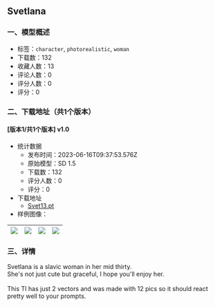 ## Svetlana
### 一、模型概述

- 标签：`character`, `photorealistic`, `woman`
- 下载数：132
- 收藏人数：13
- 评论人数：0
- 评分人数：0
- 评分：0

### 二、下载地址（共1个版本）

#### [版本1/共1个版本] v1.0

- 统计数据
  - 发布时间：2023-06-16T09:37:53.576Z
  - 原始模型：SD 1.5
  - 下载数：132
  - 评分人数：0
  - 评分：0
- 下载地址
  - [Svet13.pt](https://civitai.com/api/download/models/97169)
- 样例图像：

| <img src="https://image.civitai.com/xG1nkqKTMzGDvpLrqFT7WA/71948599-158b-43a1-b301-a20b1e38fd2f/width=450/1164758.jpeg" /> | <img src="https://image.civitai.com/xG1nkqKTMzGDvpLrqFT7WA/470de6a5-41e9-4a7e-8780-31e41f8ed42a/width=450/1164759.jpeg" /> | <img src="https://image.civitai.com/xG1nkqKTMzGDvpLrqFT7WA/b255fcb8-50ea-475a-97ca-30c108af2c48/width=450/1164751.jpeg" /> | <img src="https://image.civitai.com/xG1nkqKTMzGDvpLrqFT7WA/f9e60e2d-0f53-4c72-b127-63cb52990027/width=450/1164756.jpeg" /> |
| ---- | ---- | ---- | ---- |


### 三、详情
<p>Svetlana is a slavic woman in her mid thirty. <br />She's not just cute but graceful, I hope you'll enjoy her.<br /><br />This TI has just 2 vectors and was made with 12 pics so it should react pretty well to your prompts.</p>